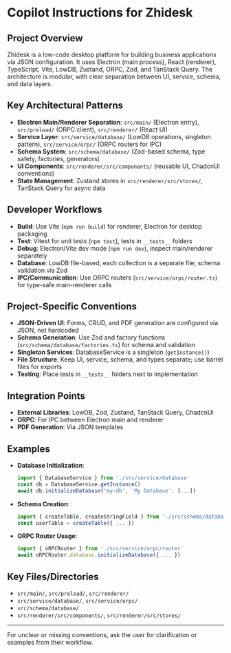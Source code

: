 # Copilot Instructions for Zhidesk

## Project Overview
Zhidesk is a low-code desktop platform for building business applications via JSON configuration. It uses Electron (main process), React (renderer), TypeScript, Vite, LowDB, Zustand, ORPC, Zod, and TanStack Query. The architecture is modular, with clear separation between UI, service, schema, and data layers.

## Key Architectural Patterns
- **Electron Main/Renderer Separation**: `src/main/` (Electron entry), `src/preload/` (ORPC client), `src/renderer/` (React UI)
- **Service Layer**: `src/service/database/` (LowDB operations, singleton pattern), `src/service/orpc/` (ORPC routers for IPC)
- **Schema System**: `src/schema/database/` (Zod-based schema, type safety, factories, generators)
- **UI Components**: `src/renderer/src/components/` (reusable UI, ChadcnUI conventions)
- **State Management**: Zustand stores in `src/renderer/src/stores/`, TanStack Query for async data

## Developer Workflows
- **Build**: Use Vite (`npm run build`) for renderer, Electron for desktop packaging
- **Test**: Vitest for unit tests (`npm test`), tests in `__tests__` folders
- **Debug**: Electron/Vite dev mode (`npm run dev`), inspect main/renderer separately
- **Database**: LowDB file-based, each collection is a separate file; schema validation via Zod
- **IPC/Communication**: Use ORPC routers (`src/service/orpc/router.ts`) for type-safe main-renderer calls

## Project-Specific Conventions
- **JSON-Driven UI**: Forms, CRUD, and PDF generation are configured via JSON, not hardcoded
- **Schema Generation**: Use Zod and factory functions (`src/schema/database/factories.ts`) for schema and validation
- **Singleton Services**: DatabaseService is a singleton (`getInstance()`)
- **File Structure**: Keep UI, service, schema, and types separate; use barrel files for exports
- **Testing**: Place tests in `__tests__` folders next to implementation

## Integration Points
- **External Libraries**: LowDB, Zod, Zustand, TanStack Query, ChadcnUI
- **ORPC**: For IPC between Electron main and renderer
- **PDF Generation**: Via JSON templates

## Examples
- **Database Initialization**:
  ```typescript
  import { DatabaseService } from './src/service/database'
  const db = DatabaseService.getInstance()
  await db.initializeDatabase('my-db', 'My Database', [...])
  ```
- **Schema Creation**:
  ```typescript
  import { createTable, createStringField } from './src/schema/database/factories'
  const userTable = createTable({ ... })
  ```
- **ORPC Router Usage**:
  ```typescript
  import { oRPCRouter } from './src/service/orpc/router'
  await oRPCRouter.database.initializeDatabase({ ... })
  ```

## Key Files/Directories
- `src/main/`, `src/preload/`, `src/renderer/`
- `src/service/database/`, `src/service/orpc/`
- `src/schema/database/`
- `src/renderer/src/components/`, `src/renderer/src/stores/`

---
For unclear or missing conventions, ask the user for clarification or examples from their workflow.
